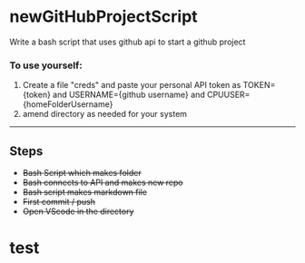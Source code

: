 # newGitHubProjectScript

Write a bash script that uses github api to start a github project

### To use yourself:

1. Create a file "creds" and paste your personal API token as TOKEN={token} and USERNAME={github username} and CPUUSER={homeFolderUsername}
2. amend directory as needed for your system

---

## Steps

-   ~~Bash Script which makes folder~~
-   ~~Bash connects to API and makes new repo~~
-   ~~Bash script makes markdown file~~
-   ~~First commit / push~~
-   ~~Open VScode in the directory~~
# test
